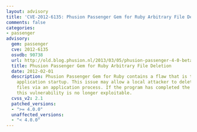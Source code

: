 ```yaml
---
layout: advisory
title: 'CVE-2012-6135: Phusion Passenger Gem for Ruby Arbitrary File Deletion'
comments: false
categories:
- passenger
advisory:
  gem: passenger
  cve: 2012-6135
  osvdb: 90738
  url: http://old.blog.phusion.nl/2013/03/05/phusion-passenger-4-0-beta-1-and-2-arbitrary-file-deletion-vulnerability/
  title: Phusion Passenger Gem for Ruby Arbitrary File Deletion
  date: 2012-02-01
  description: Phusion Passenger Gem for Ruby contains a flaw that is triggered during
    application startup. This issue may allow a local attacker to delete arbitrary
    files via an application process. If the program has completed the start up process
    this vulnerability is no longer exploitable.
  cvss_v2: 2.1
  patched_versions:
  - ">= 4.0.0"
  unaffected_versions:
  - "< 4.0.0"
---
```

